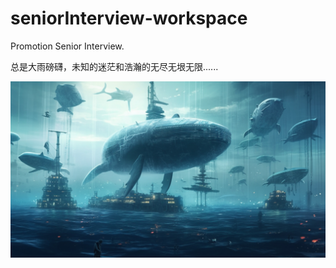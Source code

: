 # seniorInterview-workspace
Promotion Senior Interview.



总是大雨磅礴，未知的迷茫和浩瀚的无尽无垠无限......

![混沌](./preview.jpg)






